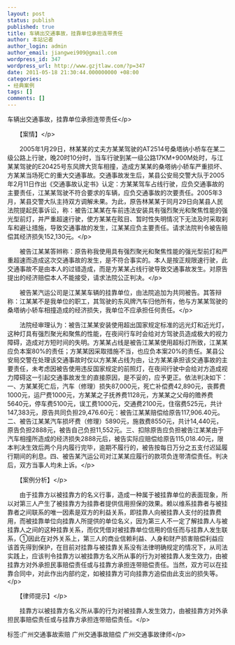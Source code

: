 ```yaml
---
layout: post
status: publish
published: true
title: 车辆出交通事故，挂靠单位承担连带责任
author: 本站记者
author_login: admin
author_email: jiangwei909@gmail.com
wordpress_id: 347
wordpress_url: http://www.gzjtlaw.com/?p=347
date: 2011-05-18 21:30:44.000000000 +08:00
categories:
- 经典案例
tags: []
comments: []
---
```

<p>车辆出交通事故，挂靠单位承担连带责任<&#47;p><p>　　【案情】<&#47;p><p>　　2005年1月29日，林某某的丈夫方某某驾驶的AT2514号桑塔纳小桥车在某二级公路上行驶，晚20时10分时，当车行驶到某一级公路17KM+900M处时，与江某某驾驶的E20425号东风牌大货车相撞，造成方某某的桑塔纳小轿车严重损坏、方某某当场死亡的重大交通事故。交通事故发生后，某县公安局交警大队于2005年2月11日作出《交通事故认定书》认定：方某某驾车占线行驶，应负交通事故的主要责任，江某某驾驶不符合要求的车辆，应负交通事故的次要责任。2005年3月，某县交警大队主持双方调解未果。为此，原告林某某于同月29日向某县人民法院提起民事诉讼，称：被告江某某在车前违法安装具有强烈聚光和聚焦性能的强光型前灯，并严重超速行驶，使方某某在眩目、暂时性失明情况下无法及时采取刹车和避让措施，导致交通事故的发生，江某某应负主要责任。请求法院判令被告赔偿其经济损失152,130元。<&#47;p><p>　　被告江某某答辫称：原告称我使用具有强烈聚光和聚焦性能的强光型前灯和严重超速而造成这次交通事故的发生，是不符合事实的。本人是按正规限速行驶，此交通事故不是由本人的过错造成，而是方某某占线行驶导致交通事故发生。对原告提出的经济赔偿本人不能接受，请求法院公正判决。<&#47;p><p>　　被告某汽运公司是江某某车辆的挂靠单位，由法院追加为共同被告。其答辩称：江某某不是我单位的职工，其驾驶的东风牌汽车归他所有，他与方某某驾驶的桑塔纳小轿车相撞造成的经济损失，我单位不应承担任何责任。<&#47;p><p>　　法院经审理认为：被告江某某安装使用超出国家规定标准的远光灯和近光灯，这种灯具有强烈聚光和聚焦的性能，在夜间行车时会给对方驾驶员造成极大的视力障碍，造成对方短时间的失明。方某某占线是被告江某某使用超标灯所致，江某某应负本案80%的责任；方某某因采取措施不当，也应负本案20%的责任。某县公安局交警在处理该交通事故时仅以方某某占线为由，让方某某承担该交通事故的主要责任，未考虑因被告使用违反国家规定的前照灯，在夜间行驶中会给对方造成视力障碍这一引起交通事故发生的直接原因，是不妥的，应予更正。依法判决如下：一、方某某死亡后，汽车（修理）损失87,000元，死亡补偿费42,890元，丧葬费1000元，运尸费1000元，方某某之子抚养费1128元，方某某之父母的赡养费5640元，停车费5100元，误工费1000元，交通费2100元，住宿费525元，共计147,383元，原告共同负担29,476.60元：被告江某某赔偿给原告117,906.40元。二、被告江某某汽车损坏费（修理）5890元，施救费8550元，共计14,440元，原告负担2888元，被告自己负担11,552元。三、扣除原告应负担被告江某某由于汽车相撞所造成的经济损失2888元后，被告实际应赔偿给原告115,018.40元，限本判决生效后两个月内履行完毕，逾期不履行的，被告按每日万分之五支付迟延履行期间的利息。四、被告某汽运公司对江某某应履行的款项负连带清偿责任。判决后，双方当事人均未上诉。<&#47;p><p>　　【案例分析】<&#47;p><p>　　由于挂靠方以被挂靠方的名义行事，造成一种属于被挂靠单位的表面现象，所以对第三人产生了被挂靠方为挂靠者提供信用担保的效果。赖以维系挂靠者与被挂靠者之间联系的唯一因素是双方的利益关系，即挂靠人向被挂靠人支付的挂靠费用，而被挂靠单位向挂靠人所提供的单位名义，因为第三人不一定了解挂靠人与被挂靠人之间的这种挂靠关系，而仅凭借对被挂靠单位信用的信任而与挂靠人发生联系，①因此在对外关系上，第三人的商业信赖利益、人身和财产损害赔偿利益应该首先得到保护，在目前对挂靠与被挂靠关系没有法律明确规定的情况下，从司法实践上，应该判令挂靠方以被挂靠方名义所从事的行为对被挂靠人发生效力，由被挂靠方对外承担民事赔偿责任或与挂靠方承担连带赔偿责任。当然，双方可以在挂靠合同中，对此作出内部约定，如被挂靠方可向挂靠方追偿由此支出的损失等。<&#47;p><p>　　【律师提示】<&#47;p><p>　　挂靠方以被挂靠方名义所从事的行为对被挂靠人发生效力，由被挂靠方对外承担民事赔偿责任或与挂靠方承担连带赔偿责任。<&#47;p><br&#47;><p>标签:广州交通事故索赔 广州交通事故赔偿 广州交通事故律师<&#47;p>

